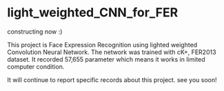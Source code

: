 # light_weighted_CNN_for_FER

constructing now :)

This project is Face Expression Recognition using lighted weighted Convolution Neural Network.
The network was trained with cK+, FER2013 dataset.
It recorded 57,655 parameter which means it works in limited computer condition.

It will continue to report specific records about this project. see you soon!
